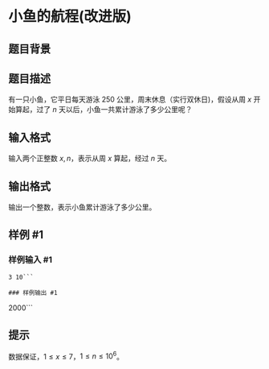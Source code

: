 # 小鱼的航程(改进版)

## 题目背景




## 题目描述

有一只小鱼，它平日每天游泳 $250$ 公里，周末休息（实行双休日)，假设从周 $x$ 开始算起，过了 $n$ 天以后，小鱼一共累计游泳了多少公里呢？

## 输入格式

输入两个正整数 $x,n$，表示从周 $x$ 算起，经过 $n$ 天。


## 输出格式

输出一个整数，表示小鱼累计游泳了多少公里。


## 样例 #1

### 样例输入 #1
```
3 10```

### 样例输出 #1

```
2000```

## 提示

数据保证，$1\le x \le 7$，$1 \le n\le 10^6$。
